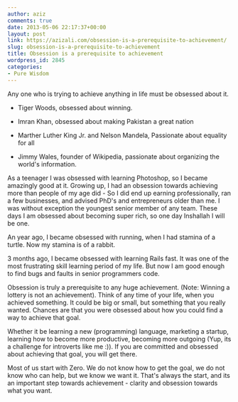 ```yaml
---
author: aziz
comments: true
date: 2013-05-06 22:17:37+00:00
layout: post
link: https://azizali.com/obsession-is-a-prerequisite-to-achievement/
slug: obsession-is-a-prerequisite-to-achievement
title: Obsession is a prerequisite to achievement
wordpress_id: 2845
categories:
- Pure Wisdom
---
```


Any one who is trying to achieve anything in life must be obsessed about it.



	
  * Tiger Woods, obsessed about winning.

	
  * Imran Khan, obsessed about making Pakistan a great nation

	
  * Marther Luther King Jr. and Nelson Mandela, Passionate about equality for all

	
  * Jimmy Wales, founder of Wikipedia, passionate about organizing the world's information.


<!-- more -->As a teenager I was obsessed with learning Photoshop, so I became amazingly good at it. Growing up, I had an obsession towards achieving more than people of my age did - So I did end up earning professionally, ran a few businesses, and advised PhD's and entrepreneurs older than me. I was without exception the youngest senior member of any team. These days I am obsessed about becoming super rich, so one day Inshallah I will be one.

An year ago, I became obsessed with running, when I had stamina of a turtle. Now my stamina is of a rabbit.

3 months ago, I became obsessed with learning Rails fast. It was one of the most frustrating skill learning period of my life. But now I am good enough to find bugs and faults in senior programmers code.

Obsession is truly a prerequisite to any huge achievement. (Note: Winning a lottery is not an achievement). Think of any time of your life, when you achieved something. It could be big or small, but something that you really wanted. Chances are that you were obsessed about how you could find a way to achieve that goal.

Whether it be learning a new (programming) language, marketing a startup, learning how to become more productive, becoming more outgoing (Yup, its a challenge for introverts like me :)). If you are committed and obsessed about achieving that goal, you will get there.

Most of us start with Zero. We do not know how to get the goal, we do not know who can help, but we know we want it. That's always the start, and its an important step towards achievement - clarity and obsession towards what you want.
